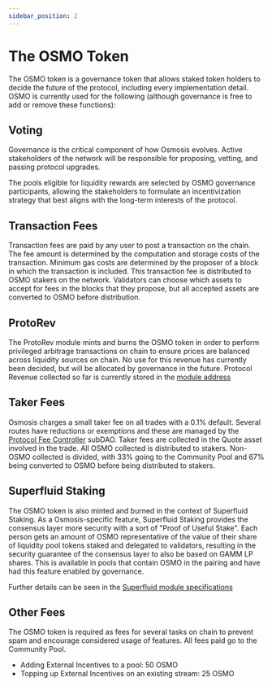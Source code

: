 ```yaml
---
sidebar_position: 2
---
```

# The OSMO Token

The OSMO token is a governance token that allows staked token holders to decide the future of the protocol, including every implementation detail. OSMO is currently used for the following (although governance is free to add or remove these functions):

## Voting
Governance is the critical component of how Osmosis evolves. Active stakeholders of the network will be responsible for proposing, vetting, and passing protocol upgrades.

The pools eligible for liquidity rewards are selected by OSMO governance participants, allowing the stakeholders to formulate an incentivization strategy that best aligns with the long-term interests of the protocol.

## Transaction Fees
Transaction fees are paid by any user to post a transaction on the chain. The fee amount is determined by the computation and storage costs of the transaction. Minimum gas costs are determined by the proposer of a block in which the transaction is included. This transaction fee is distributed to OSMO stakers on the network.
Validators can choose which assets to accept for fees in the blocks that they propose, but all accepted assets are converted to OSMO before distribution.

## ProtoRev
The ProtoRev module mints and burns the OSMO token in order to perform privileged arbitrage transactions on chain to ensure prices are balanced across liquidity sources on chain.
No use for this revenue has currently been decided, but will be allocated by governance in the future.
Protocol Revenue collected so far is currently stored in the [module address](https://www.mintscan.io/osmosis/account/osmo17qdmjdumw4xawam4g46gtwzle5rd4zwyfqvvza)

## Taker Fees
Osmosis charges a small taker fee on all trades with a 0.1% default.
Several routes have reductions or exemptions and these are managed by the [Protocol Fee Controller](https://daodao.zone/dao/osmo162wk8qc3w5s9hfs8dm76wrqnk6fjmsez2t4kk6zyugmrlzgds8sqfesmlm) subDAO.
Taker fees are collected in the Quote asset involved in the trade. All OSMO collected is distributed to stakers. Non-OSMO collected is divided, with 33% going to the Community Pool and 67% being converted to OSMO before being distributed to stakers.

## Superfluid Staking
The OSMO token is also minted and burned in the context of Superfluid Staking. As a Osmosis-specific feature, Superfluid Staking provides the consensus layer more security with a sort of "Proof of Useful Stake". Each person gets an amount of OSMO representative of the value of their share of liquidity pool tokens staked and delegated to validators, resulting in the security guarantee of the consensus layer to also be based on GAMM LP shares. This is available in pools that contain OSMO in the pairing and have had this feature enabled by governance.

Further details can be seen in the [Superfluid module specifications](/osmosis-core/modules/superfluid/)

## Other Fees
The OSMO token is required as fees for several tasks on chain to prevent spam and encourage considered usage of features. All fees paid go to the Community Pool.

* Adding External Incentives to a pool: 50 OSMO
* Topping up External Incentives on an existing stream: 25 OSMO
